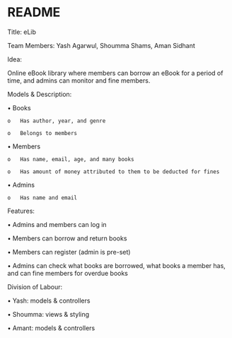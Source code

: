 # README

Title: eLib

Team Members: Yash Agarwul, Shoumma Shams, Aman Sidhant

Idea: 

Online eBook library where members can borrow an eBook for a period of time, and admins can monitor and fine members.


Models & Description: 

•	Books

	o	Has author, year, and genre

	o	Belongs to members

•	Members

	o	Has name, email, age, and many books

	o	Has amount of money attributed to them to be deducted for fines

•	Admins

	o	Has name and email


Features:

•	Admins and members can log in

•	Members can borrow and return books

•	Members can register (admin is pre-set)

•	Admins can check what books are borrowed, what books a member has, and can fine members for overdue books


Division of Labour:

•	Yash: models & controllers

•	Shoumma: views & styling

•	Amant: models & controllers
